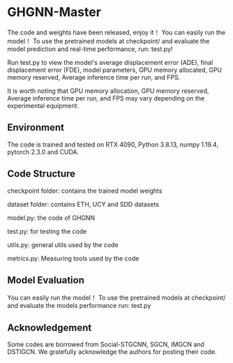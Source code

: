 # GHGNN-Master

The code and weights have been released, enjoy it！ You can easily run the model！ To use the pretrained models at checkpoint/ and evaluate the model prediction and real-time performance, run:  test.py!

Run test.py to view the model's average displacement error (ADE), final displacement error (FDE), model parameters, GPU memory allocated, GPU memory reserved, Average inference time per run, and FPS.

It is worth noting that GPU memory allocation, GPU memory reserved, Average inference time per run, and FPS may vary depending on the experimental equipment.

## Environment
The code is trained and tested on RTX 4090, Python 3.8.13, numpy 1.19.4, pytorch 2.3.0 and CUDA.

## Code Structure
checkpoint folder: contains the trained model weights

dataset folder: contains ETH, UCY and SDD datasets

model.py: the code of GHGNN

test.py: for testing the code

utils.py: general utils used by the code

metrics.py: Measuring tools used by the code

## Model Evaluation
You can easily run the model！ To use the pretrained models at checkpoint/ and evaluate the models performance run:  test.py

## Acknowledgement
Some codes are borrowed from Social-STGCNN, SGCN, IMGCN and DSTIGCN. We gratefully acknowledge the authors for posting their code.
